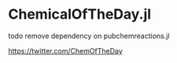 # ChemicalOfTheDay.jl

todo remove dependency on pubchemreactions.jl 

https://twitter.com/ChemOfTheDay
